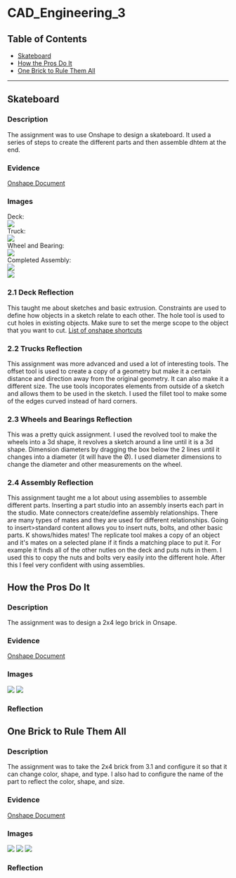 # CAD_Engineering_3

## Table of Contents
* [Skateboard](#Skateboard)
* [How the Pros Do It](#How-the-Pros-Do-It)
* [One Brick to Rule Them All](#One-Brick-to-Rule-Them-All)
---

## Skateboard

### Description
The assignment was to use Onshape to design a skateboard. It used a series of steps to create the different parts and then assemble dhtem at the end.

### Evidence
<a href="https://cvilleschools.onshape.com/documents/288675728f45857f89d27cd0/w/37056636cad008ce294aa947/e/01700fa2b637d8478c93058f?renderMode=0&uiState=6169d83a4f1cb46215ff38fc">Onshape Document</a>

### Images
Deck:  
<img src="https://github.com/jconkli07/CAD_Engineering_3/blob/78847b7a2ad38cd0dc8127cb4698f5782e5644e1/Files/deck.png"/>  
Truck:  
<img src="https://github.com/jconkli07/CAD_Engineering_3/blob/a4d409d7b1a6e5ba9f5447a2646428e42847c24d/Files/truck.png"/>  
Wheel and Bearing:  
<img src="https://github.com/jconkli07/CAD_Engineering_3/blob/b2783afd305fb7d5fa5d16511d0185845a2fa94e/Files/wheel_bearing.png"/>  
Completed Assembly:  
<img src="https://github.com/jconkli07/CAD_Engineering_3/blob/a18137ad70eacfc7766029234b27d21cc0639b5a/Files/skateboard_bottom.PNG"/>  
<img src="https://github.com/jconkli07/CAD_Engineering_3/blob/03f45904b6f695aeb3ec011015b26b0a9300589c/Files/skateboard_top.PNG"/>

### 2.1 Deck Reflection
This taught me about sketches and basic extrusion. Constraints are used to define how objects in a sketch relate to each other. The hole tool is used to cut holes in existing objects. Make sure to set the merge scope to the object that you want to cut. <a href="https://www.onshape.com/en/resource-center/tech-tips/tech-tip-keyboard-shortcuts">List of onshape shortcuts</a>

### 2.2 Trucks Reflection
This assignment was more advanced and used a lot of interesting tools. The offset tool is used to create a copy of a geometry but make it a certain distance and direction away from the original geometry. It can also make it a different size. The use tools incoporates elements from outside of a sketch and allows them to be used in the sketch. I used the fillet tool to make some of the edges curved instead of hard corners.

### 2.3 Wheels and Bearings Reflection
This was a pretty quick assignment. I used the revolved tool to make the wheels into a 3d shape, it revolves a sketch around a line until it is a 3d shape. Dimension diameters by dragging the box below the 2 lines until it changes into a diameter (it will have the Ø). I used diameter dimensions to change the diameter and other measurements on the wheel.

### 2.4 Assembly Reflection
This assignment taught me a lot about using assemblies to assemble different parts. Inserting a part studio into an assembly inserts each part in the studio. Mate connectors create/define assembly relationships. There are many types of mates and they are used for different relationships. Going to insert>standard content allows you to insert nuts, bolts, and other basic parts. K shows/hides mates! The replicate tool makes a copy of an object and it's mates on a selected plane if it finds a matching place to put it. For example it finds all of the other nutles on the deck and puts nuts in them. I used this to copy the nuts and bolts very easily into the different hole. After this I feel very confident with using assemblies.

## How the Pros Do It

### Description
The assignment was to design a 2x4 lego brick in Onsape.

### Evidence
<a href="https://cvilleschools.onshape.com/documents/140000b1ffd88d385825de9d/w/299a53230c0b333ab9ba8638/e/9b63aca5b7b2be4813086b44?configuration=List_MExNjhXPJrqiOi%3D_1x4%3BList_mggwyziwim1nt1%3DDefault%3BList_t70Zbk08WrZfyG%3DBlue&renderMode=0&uiState=617aabc8839a2f1cf487230f">Onshape Document</a>

### Images
<img src="https://github.com/jconkli07/CAD_Engineering_3/blob/bb36ed8880552fbafadda6a2dcbf06e953c9ce35/Files/brick_top.png"/>
<img src="https://github.com/jconkli07/CAD_Engineering_3/blob/bb36ed8880552fbafadda6a2dcbf06e953c9ce35/Files/brick_bottom.png"/>

### Reflection


## One Brick to Rule Them All

### Description
The assignment was to take the 2x4 brick from 3.1 and configure it so that it can change color, shape, and type. I also had to configure the name of the part to reflect the color, shape, and size.

### Evidence
<a href="https://cvilleschools.onshape.com/documents/140000b1ffd88d385825de9d/w/299a53230c0b333ab9ba8638/e/9b63aca5b7b2be4813086b44?configuration=List_MExNjhXPJrqiOi%3D_1x4%3BList_mggwyziwim1nt1%3DDefault%3BList_t70Zbk08WrZfyG%3DBlue&renderMode=0&uiState=617aabc8839a2f1cf487230f">Onshape Document</a>

### Images
<img src="https://github.com/jconkli07/CAD_Engineering_3/blob/0cc089580345513713d17b227c9307c640f39894/Files/2x3xPlatexYellow.png"/>
<img src="https://github.com/jconkli07/CAD_Engineering_3/blob/0cc089580345513713d17b227c9307c640f39894/Files/2x2xTilexBlue.png"/>
<img src="https://github.com/jconkli07/CAD_Engineering_3/blob/0cc089580345513713d17b227c9307c640f39894/Files/1x4xBrickxRed.png"/>

### Reflection
